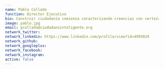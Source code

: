 ```yaml
---
name: Pablo Collada
function: Director Ejecutivo
bio: Construir ciudadanía comienza caracterizando creencias con certeza comunitaria.
image: pablo.jpg
email: pcollada@ciudadanointeligente.org
network_twitter:
network_linkedin: https://www.linkedin.com/profile/view?id=4993024
network_github:
network_googleplus:
network_facebook:
network_instagram:
active: false
---
```

